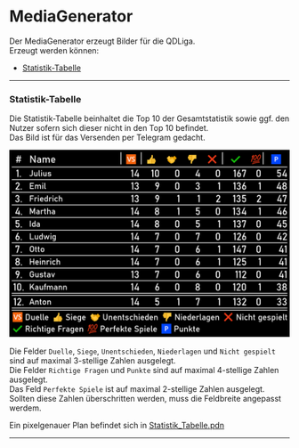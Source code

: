 # MediaGenerator
Der MediaGenerator erzeugt Bilder für die QDLiga.\
Erzeugt werden können:
- [Statistik-Tabelle](#statistik-tabelle "Statistik-Tabelle")

---
### Statistik-Tabelle
Die Statistik-Tabelle beinhaltet die Top 10 der Gesamtstatistik sowie ggf. den Nutzer sofern sich dieser nicht in den Top 10 befindet.\
Das Bild ist für das Versenden per Telegram gedacht.

![Beispiel Statistik-Tabelle](media/MediaGenerator_Statistik.png)

Die Felder `Duelle`, `Siege`, `Unentschieden`, `Niederlagen` und `Nicht gespielt` sind auf maximal 3-stellige Zahlen ausgelegt.\
Die Felder `Richtige Fragen` und `Punkte` sind auf maximal 4-stellige Zahlen ausgelegt.\
Das Feld `Perfekte Spiele` ist auf maximal 2-stellige Zahlen ausgelegt.\
Sollten diese Zahlen überschritten werden, muss die Feldbreite angepasst werdem.

Ein pixelgenauer Plan befindet sich in [Statistik_Tabelle.pdn](media/Statistik_Tabelle.pdn "Statistik_Tabelle.pdn")

---